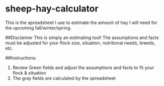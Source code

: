 # sheep-hay-calculator
This is the spreadsheet I use to estimate the amount of hay I will need for the upcoming fall/winter/spring.

##Disclaimer
This is simply an estimating tool!  The assumptions and facts must be adjusted for your flock size, situation, nutritional needs, breeds, etc.  

##Instructions:
1) Review Green fields and adjust the assumptions and facts to fit your flock & situation
2) The gray fields are calculated by the spreadsheet
